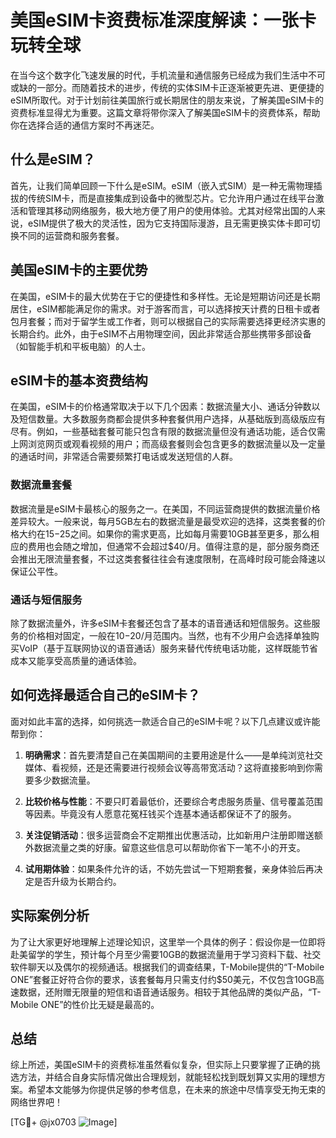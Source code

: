 # 美国eSIM卡资费标准深度解读：一张卡玩转全球

在当今这个数字化飞速发展的时代，手机流量和通信服务已经成为我们生活中不可或缺的一部分。而随着技术的进步，传统的实体SIM卡正逐渐被更先进、更便捷的eSIM所取代。对于计划前往美国旅行或长期居住的朋友来说，了解美国eSIM卡的资费标准显得尤为重要。这篇文章将带你深入了解美国eSIM卡的资费体系，帮助你在选择合适的通信方案时不再迷茫。

## 什么是eSIM？

首先，让我们简单回顾一下什么是eSIM。eSIM（嵌入式SIM）是一种无需物理插拔的传统SIM卡，而是直接集成到设备中的微型芯片。它允许用户通过在线平台激活和管理其移动网络服务，极大地方便了用户的使用体验。尤其对经常出国的人来说，eSIM提供了极大的灵活性，因为它支持国际漫游，且无需更换实体卡即可切换不同的运营商和服务套餐。

## 美国eSIM卡的主要优势

在美国，eSIM卡的最大优势在于它的便捷性和多样性。无论是短期访问还是长期居住，eSIM都能满足你的需求。对于游客而言，可以选择按天计费的日租卡或者包月套餐；而对于留学生或工作者，则可以根据自己的实际需要选择更经济实惠的长期合约。此外，由于eSIM不占用物理空间，因此非常适合那些携带多部设备（如智能手机和平板电脑）的人士。

## eSIM卡的基本资费结构

在美国，eSIM卡的价格通常取决于以下几个因素：数据流量大小、通话分钟数以及短信数量。大多数服务商都会提供多种套餐供用户选择，从基础版到高级版应有尽有。例如，一些基础套餐可能只包含有限的数据流量但没有通话功能，适合仅需上网浏览网页或观看视频的用户；而高级套餐则会包含更多的数据流量以及一定量的通话时间，非常适合需要频繁打电话或发送短信的人群。

### 数据流量套餐

数据流量是eSIM卡最核心的服务之一。在美国，不同运营商提供的数据流量价格差异较大。一般来说，每月5GB左右的数据流量是最受欢迎的选择，这类套餐的价格大约在$15-$25之间。如果你的需求更高，比如每月需要10GB甚至更多，那么相应的费用也会随之增加，但通常不会超过$40/月。值得注意的是，部分服务商还会推出无限流量套餐，不过这类套餐往往会有速度限制，在高峰时段可能会降速以保证公平性。

### 通话与短信服务

除了数据流量外，许多eSIM卡套餐还包含了基本的语音通话和短信服务。这些服务的价格相对固定，一般在$10-$20/月范围内。当然，也有不少用户会选择单独购买VoIP（基于互联网协议的语音通话）服务来替代传统电话功能，这样既能节省成本又能享受高质量的通话体验。

## 如何选择最适合自己的eSIM卡？

面对如此丰富的选择，如何挑选一款适合自己的eSIM卡呢？以下几点建议或许能帮到你：

1. **明确需求**：首先要清楚自己在美国期间的主要用途是什么——是单纯浏览社交媒体、看视频，还是还需要进行视频会议等高带宽活动？这将直接影响到你需要多少数据流量。
   
2. **比较价格与性能**：不要只盯着最低价，还要综合考虑服务质量、信号覆盖范围等因素。毕竟没有人愿意花冤枉钱买个连基本通话都保证不了的服务。
   
3. **关注促销活动**：很多运营商会不定期推出优惠活动，比如新用户注册即赠送额外数据流量之类的好康。留意这些信息可以帮助你省下一笔不小的开支。
   
4. **试用期体验**：如果条件允许的话，不妨先尝试一下短期套餐，亲身体验后再决定是否升级为长期合约。

## 实际案例分析

为了让大家更好地理解上述理论知识，这里举一个具体的例子：假设你是一位即将赴美留学的学生，预计每个月至少需要10GB的数据流量用于学习资料下载、社交软件聊天以及偶尔的视频通话。根据我们的调查结果，T-Mobile提供的“T-Mobile ONE”套餐正好符合你的要求，该套餐每月只需支付约$50美元，不仅包含10GB高速数据，还附赠无限量的短信和语音通话服务。相较于其他品牌的类似产品，“T-Mobile ONE”的性价比无疑是最高的。

## 总结

综上所述，美国eSIM卡的资费标准虽然看似复杂，但实际上只要掌握了正确的挑选方法，并结合自身实际情况做出合理规划，就能轻松找到既划算又实用的理想方案。希望本文能够为你提供足够的参考信息，在未来的旅途中尽情享受无拘无束的网络世界吧！

[TG💪+ @jx0703 ![Image](https://github.com/user-attachments/assets/dbca1d08-cadb-493c-b0ec-ad6f7a83f270)]